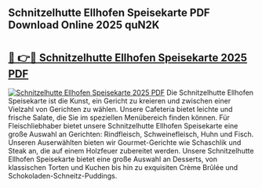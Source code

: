## Schnitzelhutte Ellhofen Speisekarte PDF Download Online 2025 quN2K

# <h2><a href="http://gce6jf.nevu.top/?p=Schnitzelhutte+Ellhofen+Speisekarte">🔗 👉🔴 Schnitzelhutte Ellhofen Speisekarte 2025 PDF</a></h2>

[![Schnitzelhutte Ellhofen Speisekarte 2025 PDF](https://i.imgur.com/dBaPXMq.png)](http://gce6jf.nevu.top/?p=Schnitzelhutte+Ellhofen+Speisekarte)
Die Schnitzelhutte Ellhofen Speisekarte ist die Kunst, ein Gericht zu kreieren und zwischen einer Vielzahl von Gerichten zu wählen. Unsere Cafeteria bietet leichte und frische Salate, die Sie im speziellen Menübereich finden können. Für Fleischliebhaber bietet unsere Schnitzelhutte Ellhofen Speisekarte eine große Auswahl an Gerichten: Rindfleisch, Schweinefleisch, Huhn und Fisch. Unseren Auserwählten bieten wir Gourmet-Gerichte wie Schaschlik und Steak an, die auf einem Holzfeuer zubereitet werden. Unsere Schnitzelhutte Ellhofen Speisekarte bietet eine große Auswahl an Desserts, von klassischen Torten und Kuchen bis hin zu exquisiten Crème Brûlée und Schokoladen-Schneitz-Puddings.
